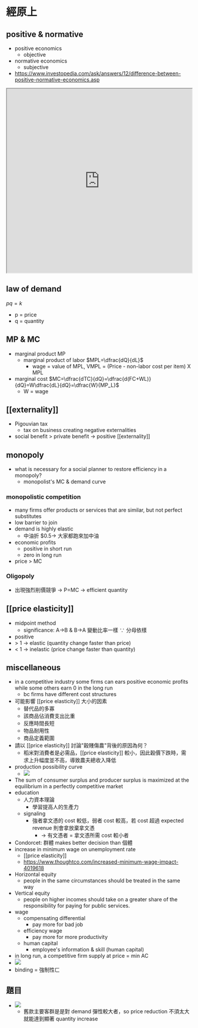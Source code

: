 # 經原上
## positive & normative
-  positive economics
	- objective
- normative economics
	- subjective
- https://www.investopedia.com/ask/answers/12/difference-between-positive-normative-economics.asp
<iframe src="https://www.investopedia.com/ask/answers/12/difference-between-positive-normative-economics.asp" width=100% height=500px></iframe>

## law of demand
$pq = k$
- p = price
- q = quantity

## MP & MC
- marginal product MP
	- marginal product of labor $MPL=\dfrac{dQ}{dL}$
		- wage = value of MPL, VMPL = (Price - non-labor cost per item) X MPL
- marginal cost $MC=\dfrac{dTC}{dQ}=\dfrac{d(FC+WL)}{dQ}=W\dfrac{dL}{dQ}=\dfrac{W}{MP_L}$ 
	- W = wage

## [[externality]]
- Pigouvian tax
	- tax on business creating negative externalities
- social benefit > private benefit → positive [[externality]]

## monopoly
- what is necessary for a social planner to restore efficiency in a monopoly?
	- monopolist's MC & demand curve
### monopolistic competition
- many firms offer products or services that are similar, but not perfect substitutes
- low barrier to join
- demand is highly elastic
	- 中油折 \$0.5→ 大家都跑來加中油
- economic profits
	- positive in short run
	- zero in long run
- price > MC

### Oligopoly
- 出現強烈削價競爭 → P=MC → efficient quantity

## [[price elasticity]]
- midpoint method
	- significance: A→B & B→A 變動比率一樣 $\because$ 分母依樣
- positive
- \> 1 → elastic (quantity change faster than price)
- < 1 → inelastic (price change faster than quantity)

## miscellaneous
- in a competitive industry some firms can ears positive economic profits while some others earn 0 in the long run 
	- bc firms have different cost structures
- 可能影響 [[price elasticity]] 大小的因素
	- 替代品的多寡
	- 該商品佔消費支出比重
	- 反應時間長短
	- 物品耐用性
	- 商品定義範圍
- 請以 [[price elasticity]] 討論"穀賤傷農"背後的原因為何？
	- 稻米對消費者是必需品，[[price elasticity]] 較小，因此穀價下跌時，需求上升幅度並不高，導致農夫總收入降低
- production possibility curve
	- ![](https://images.topperlearning.com/topper/tinymce/imagemanager/files/ee68da76c8d16ac4c2f4a03945b8eaa25ae29df304c8c6.62107990Concave.PNG)
- The sum of consumer surplus and producer surplus is maximized at the equilibrium in a perfectly competitive market
- education
	- 人力資本理論
		- 學習提高人的生產力
	- signaling
		- 強者拿文憑的 cost 較低，弱者 cost 較高，若 cost 超過 expected revenue 則會拿放棄拿文憑
			- → 有文憑者 = 拿文憑所需 cost 較小者
- Condorcet: 群體 makes better decision than 個體
- increase in minimum wage on unemployment rate
	- [[price elasticity]]
	- https://www.thoughtco.com/increased-minimum-wage-impact-4019618
- Horizontal equity
	- people in the same circumstances should be treated in the same way
- Vertical equity 
	- people on higher incomes should take on a greater share of the responsibility for paying for public services.
- wage
	- compensating differential
		- pay more for bad job
	- efficiency wage
		- pay more for more productivity
	- human capital
		- employee's information & skill (human capital)
- in long run, a competitive firm supply at price = min AC
- ![](https://i.imgur.com/CMKqUZi.png)
- binding = 強制性ㄈ

## 題目
- ![](https://i.imgur.com/A8R51mJ.png)
	- 舊款主要客群是是對 demand 彈性較大者，so price reduction 不須太大就能達到顯著 quantity increase